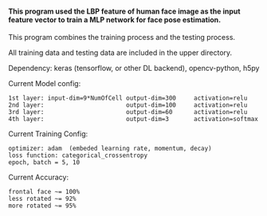 #### This program used the LBP feature of human face image as the input feature vector to train a MLP network for face pose estimation. 
This program combines the training process and the testing process.

All training data and testing data are included in the upper directory.

Dependency: keras (tensorflow, or other DL backend), opencv-python, h5py

Current Model config:

    1st layer: input-dim=9*NumOfCell output-dim=300     activation=relu
    2nd layer:                       output-dim=100     activation=relu
    3rd layer:                       output-dim=60      activation=relu
    4th layer:                       output-dim=3       activation=softmax
    

Current Training Config:

    optimizer: adam  (embeded learning rate, momentum, decay)
    loss function: categorical_crossentropy
    epoch, batch = 5, 10

Current Accuracy:

    frontal face ~= 100%
    less rotated ~= 92%
    more rotated ~= 95%


  
          
